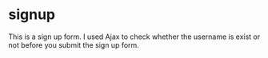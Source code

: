 # signup
This is a sign up form. I used Ajax to check whether the username is exist or not before you submit the sign up form.
